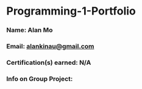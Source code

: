 # Programming-1-Portfolio

### Name: Alan Mo

### Email: alankinau@gmail.com

### Certification(s) earned: N/A

### Info on Group Project:
